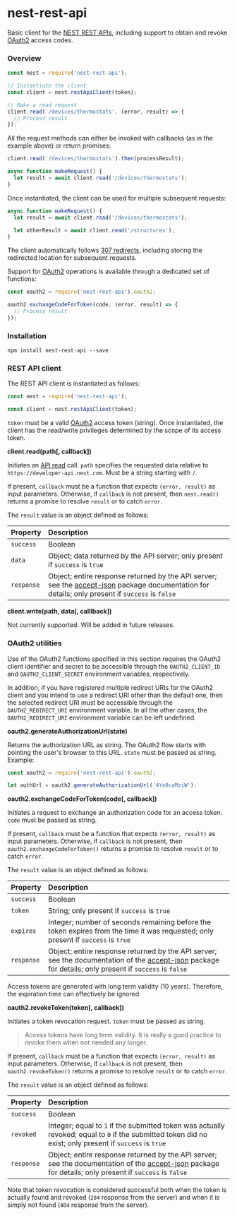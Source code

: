# nest-rest-api

Basic client for the [NEST REST APIs](https://developers.nest.com/documentation/cloud/rest-guide), including support to obtain and revoke [OAuth2](https://developers.nest.com/documentation/cloud/how-to-auth) access codes.

### Overview

```javascript
const nest = require('nest-rest-api');

// Instantiate the client
const client = nest.restApiClient(token);

// Make a read request
client.read('/devices/thermostats', (error, result) => {
  // Process result
});
```

All the request methods can either be invoked with callbacks (as in the example above) or return promises:

```javascript
client.read('/devices/thermostats').then(processResult);
```

```javascript
async function makeRequest() {
  let result = await client.read('/devices/thermostats');
}
```

Once instantiated, the client can be used for multiple subsequent requests:

```javascript
async function makeRequest() {
  let result = await client.read('/devices/thermostats');

  let otherResult = await client.read('/structures');
}
```

The client automatically follows [307 redirects](https://developers.nest.com/documentation/cloud/how-to-handle-redirects), including storing the redirected location for subsequent requests.

Support for [OAuth2](https://developers.nest.com/documentation/cloud/how-to-auth) operations is available through a dedicated set of functions:

```javascript
const oauth2 = require('nest-rest-api').oauth2;

oauth2.exchangeCodeForToken(code, (error, result) => {
  // Process result
});
```

### Installation

```
npm install nest-rest-api --save
```

### REST API client

The REST API client is instantiated as follows:

```javascript
const nest = require('nest-rest-api');

const client = nest.restApiClient(token);
```

`token` must be a valid [OAuth2](https://developers.nest.com/documentation/cloud/how-to-auth) access token (string). Once instantiated, the client has the read/write privileges determined by the scope of its access token.

**client.read(path[, callback])**

Initiates an [API read](https://developers.nest.com/documentation/cloud/how-to-read-data) call. `path` specifies the requested data relative to `https://developer-api.nest.com`. Must be a string starting with `/`.

If present, `callback` must be a function that expects `(error, result)` as input parameters. Otherwise, if `callback` is not present, then `nest.read()` returns a promise to resolve `result` or to catch `error`.

The `result` value is an object defined as follows:

| Property   | Description |
|:-----------|:------------|
| `success`  | Boolean    |
| `data`     | Object; data returned by the API server; only present if `success` is `true` |
| `response` | Object; entire response returned by the API server; see the [accept-json](https://github.com/teifip/accept-json) package documentation for details; only present if `success` is `false` |

**client.write(path, data[, calllback])**

Not currently supported. Will be added in future releases.

### OAuth2 utilities

Use of the OAuth2 functions specified in this section requires the OAuth2 client identifier and secret to be accessible through the `OAUTH2_CLIENT_ID` and `OAUTH2_CLIENT_SECRET` environment variables, respectively.

In addition, if you have registered multiple redirect URIs for the OAuth2 client and you intend to use a redirect URI other than the default one, then the selected redirect URI must be accessible through the `OAUTH2_REDIRECT_URI` environment variable. In all the other cases, the `OAUTH2_REDIRECT_URI` environment variable can be left undefined.

**oauth2.generateAuthorizationUrl(state)**

Returns the authorization URL as string. The OAuth2 flow starts with pointing the user's browser to this URL. `state` must be passed as string. Example:

```javascript
const oauth2 = require('nest-rest-api').oauth2;

let authUrl = oauth2.generateAuthorizationUrl('4Ya0caMziW');
```

**oauth2.exchangeCodeForToken(code[, callback])**

Initiates a request to exchange an authorization code for an access token. `code` must be passed as string.

If present, `callback` must be a function that expects `(error, result)` as input parameters. Otherwise, if `callback` is not present, then `oauth2.exchangeCodeForToken()` returns a promise to resolve `result` or to catch `error`.

The `result` value is an object defined as follows:

| Property   | Description |
|:-----------|:------------|
| `success`  | Boolean    |
| `token`    | String; only present if `success` is `true` |
| `expires`  | Integer; number of seconds remaining before the token expires from the time it was requested; only present if `success` is `true` |
| `response` | Object; entire response returned by the API server; see the documentation of the [accept-json](https://github.com/teifip/accept-json) package for details; only present if `success` is `false` |

Access tokens are generated with long term validity (10 years). Therefore, the expiration time can effectively be ignored.

**oauth2.revokeToken(token[, callback])**

Initiates a token revocation request. `token` must be passed as string.

> Access tokens have long term validity. It is really a good practice to revoke them when not needed any longer.

If present, `callback` must be a function that expects `(error, result)` as input parameters. Otherwise, if `callback` is not present, then `oauth2.revokeToken()` returns a promise to resolve `result` or to catch `error`.

The `result` value is an object defined as follows:

| Property   | Description |
|:-----------|:------------|
| `success`  | Boolean    |
| `revoked`     | Integer; equal to `1` if the submitted token was actually revoked; equal to `0` if the submitted token did no exist; only present if `success` is `true` |
| `response` | Object; entire response returned by the API server; see the documentation of the [accept-json](https://github.com/teifip/accept-json) package for details; only present if `success` is `false` |

Note that token revocation is considered successful both when the token is actually found and revoked (`204` response from the server) and when it is simply not found (`404` response from the server).
